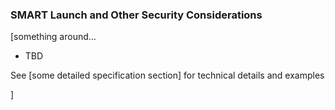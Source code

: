 ### SMART Launch and Other Security Considerations
[something around...
- TBD

  
See [some detailed specification section] for technical details and examples


]
